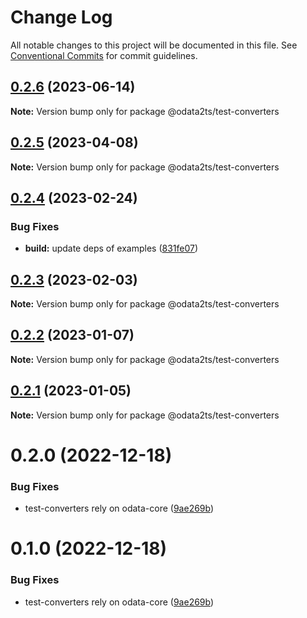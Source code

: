 # Change Log

All notable changes to this project will be documented in this file.
See [Conventional Commits](https://conventionalcommits.org) for commit guidelines.

## [0.2.6](https://github.com/odata2ts/odata2ts/compare/@odata2ts/test-converters@0.2.5...@odata2ts/test-converters@0.2.6) (2023-06-14)

**Note:** Version bump only for package @odata2ts/test-converters

## [0.2.5](https://github.com/odata2ts/odata2ts/compare/@odata2ts/test-converters@0.2.4...@odata2ts/test-converters@0.2.5) (2023-04-08)

**Note:** Version bump only for package @odata2ts/test-converters

## [0.2.4](https://github.com/odata2ts/odata2ts/compare/@odata2ts/test-converters@0.2.3...@odata2ts/test-converters@0.2.4) (2023-02-24)

### Bug Fixes

* **build:** update deps of examples ([831fe07](https://github.com/odata2ts/odata2ts/commit/831fe07197f999dde9509a9166f189b49dccc8bc))

## [0.2.3](https://github.com/odata2ts/odata2ts/compare/@odata2ts/test-converters@0.2.2...@odata2ts/test-converters@0.2.3) (2023-02-03)

**Note:** Version bump only for package @odata2ts/test-converters

## [0.2.2](https://github.com/odata2ts/odata2ts/compare/@odata2ts/test-converters@0.2.1...@odata2ts/test-converters@0.2.2) (2023-01-07)

**Note:** Version bump only for package @odata2ts/test-converters

## [0.2.1](https://github.com/odata2ts/odata2ts/compare/@odata2ts/test-converters@0.2.0...@odata2ts/test-converters@0.2.1) (2023-01-05)

**Note:** Version bump only for package @odata2ts/test-converters

# 0.2.0 (2022-12-18)

### Bug Fixes

* test-converters rely on odata-core ([9ae269b](https://github.com/odata2ts/odata2ts/commit/9ae269b19fca3d2c6be7cd906fed094ea8cff11a))

# 0.1.0 (2022-12-18)

### Bug Fixes

* test-converters rely on odata-core ([9ae269b](https://github.com/odata2ts/odata2ts/commit/9ae269b19fca3d2c6be7cd906fed094ea8cff11a))
